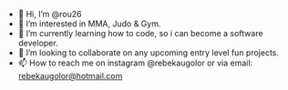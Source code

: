 - 👋 Hi, I’m @rou26
- 👀 I’m interested in MMA, Judo & Gym.
- 🌱 I’m currently learning how to code, so i can become a software developer.
- 💞️ I’m looking to collaborate on any upcoming entry level fun projects.
- 📫 How to reach me on instagram @rebekaugolor or via email: rebekaugolor@hotmail.com

<!---
rou26/rou26 is a ✨ special ✨ repository because its `README.md` (this file) appears on your GitHub profile.
You can click the Preview link to take a look at your changes.
--->
